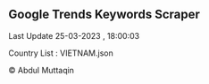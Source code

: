

## Google Trends Keywords Scraper 
 
Last Update 25-03-2023 , 18:00:03

Country List :
VIETNAM.json



© Abdul Muttaqin 
